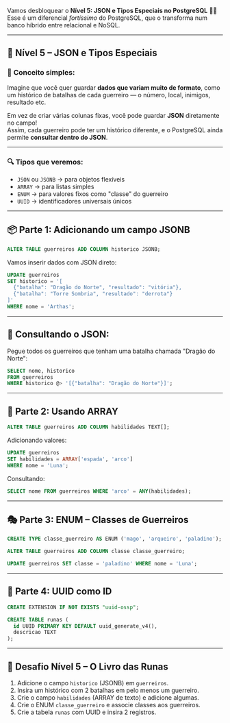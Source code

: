 Vamos desbloquear o **Nível 5: JSON e Tipos Especiais no PostgreSQL** 🧙‍♂️  
Esse é um diferencial *fortíssimo* do PostgreSQL, que o transforma num banco híbrido entre relacional e NoSQL.

---

## 🧬 **Nível 5 – JSON e Tipos Especiais**

### 🧠 **Conceito simples:**
Imagine que você quer guardar **dados que variam muito de formato**, como um histórico de batalhas de cada guerreiro — o número, local, inimigos, resultado etc.

Em vez de criar várias colunas fixas, você pode guardar **JSON** diretamente no campo!  
Assim, cada guerreiro pode ter um histórico diferente, e o PostgreSQL ainda permite **consultar dentro do JSON**.

---

### 🔍 **Tipos que veremos:**
- `JSON` ou `JSONB` → para objetos flexíveis
- `ARRAY` → para listas simples
- `ENUM` → para valores fixos como "classe" do guerreiro
- `UUID` → identificadores universais únicos

---

## 📦 **Parte 1: Adicionando um campo JSONB**

```sql
ALTER TABLE guerreiros ADD COLUMN historico JSONB;
```

Vamos inserir dados com JSON direto:

```sql
UPDATE guerreiros
SET historico = '[
  {"batalha": "Dragão do Norte", "resultado": "vitória"},
  {"batalha": "Torre Sombria", "resultado": "derrota"}
]'
WHERE nome = 'Arthas';
```

---

## 🔎 **Consultando o JSON:**

Pegue todos os guerreiros que tenham uma batalha chamada "Dragão do Norte":

```sql
SELECT nome, historico
FROM guerreiros
WHERE historico @> '[{"batalha": "Dragão do Norte"}]';
```

---

## 🧮 **Parte 2: Usando ARRAY**

```sql
ALTER TABLE guerreiros ADD COLUMN habilidades TEXT[];
```

Adicionando valores:
```sql
UPDATE guerreiros
SET habilidades = ARRAY['espada', 'arco']
WHERE nome = 'Luna';
```

Consultando:
```sql
SELECT nome FROM guerreiros WHERE 'arco' = ANY(habilidades);
```

---

## 🎭 **Parte 3: ENUM – Classes de Guerreiros**

```sql
CREATE TYPE classe_guerreiro AS ENUM ('mago', 'arqueiro', 'paladino');

ALTER TABLE guerreiros ADD COLUMN classe classe_guerreiro;

UPDATE guerreiros SET classe = 'paladino' WHERE nome = 'Luna';
```

---

## 🔐 **Parte 4: UUID como ID**

```sql
CREATE EXTENSION IF NOT EXISTS "uuid-ossp";

CREATE TABLE runas (
  id UUID PRIMARY KEY DEFAULT uuid_generate_v4(),
  descricao TEXT
);
```

---

## 🧪 **Desafio Nível 5 – O Livro das Runas**
1. Adicione o campo `historico` (JSONB) em `guerreiros`.
2. Insira um histórico com 2 batalhas em pelo menos um guerreiro.
3. Crie o campo `habilidades` (ARRAY de texto) e adicione algumas.
4. Crie o ENUM `classe_guerreiro` e associe classes aos guerreiros.
5. Crie a tabela `runas` com UUID e insira 2 registros.
